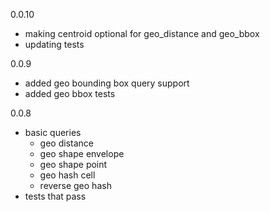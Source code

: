 0.0.10
  - making centroid optional for geo_distance and geo_bbox
  - updating tests
  
0.0.9
  - added geo bounding box query support
  - added geo bbox tests 

0.0.8 
  - basic queries
    - geo distance
    - geo shape envelope
    - geo shape point
    - geo hash cell
    - reverse geo hash
  - tests that pass